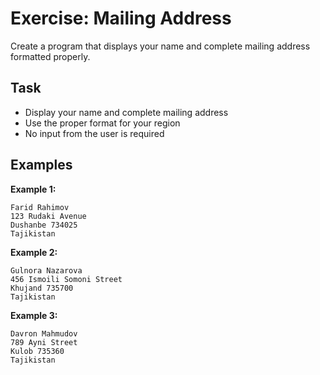 # Exercise: Mailing Address

Create a program that displays your name and complete mailing address formatted properly.

## Task

- Display your name and complete mailing address
- Use the proper format for your region
- No input from the user is required

## Examples

**Example 1:**

```
Farid Rahimov
123 Rudaki Avenue
Dushanbe 734025
Tajikistan
```

**Example 2:**

```
Gulnora Nazarova
456 Ismoili Somoni Street
Khujand 735700
Tajikistan
```

**Example 3:**

```
Davron Mahmudov
789 Ayni Street
Kulob 735360
Tajikistan
```
